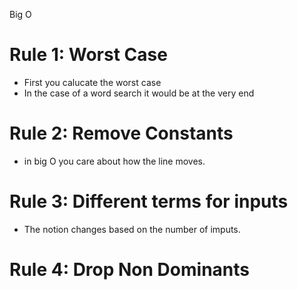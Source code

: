 Big O
 
# Rule 1:  Worst Case
  *  First you calucate the worst case
  *  In the case of a word search it would be at the very end
# Rule 2:  Remove Constants
  *  in big O you care about how the line moves.  
# Rule 3:  Different terms for inputs
  *  The notion changes based on the number of imputs.   
# Rule 4:  Drop Non Dominants 
